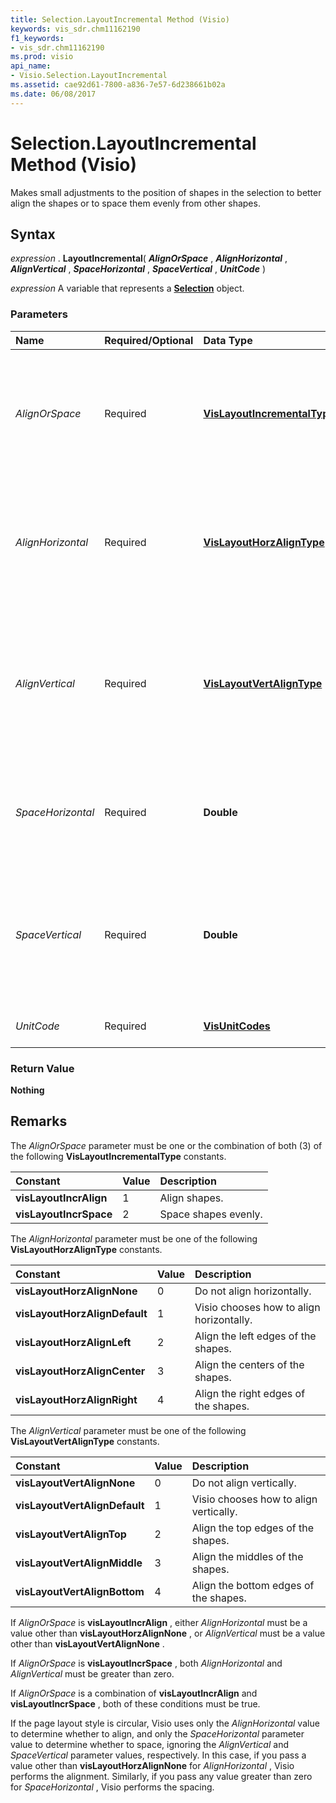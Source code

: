 ```yaml
---
title: Selection.LayoutIncremental Method (Visio)
keywords: vis_sdr.chm11162190
f1_keywords:
- vis_sdr.chm11162190
ms.prod: visio
api_name:
- Visio.Selection.LayoutIncremental
ms.assetid: cae92d61-7800-a836-7e57-6d238661b02a
ms.date: 06/08/2017
---
```



# Selection.LayoutIncremental Method (Visio)

Makes small adjustments to the position of shapes in the selection to better align the shapes or to space them evenly from other shapes.


## Syntax

 _expression_ . **LayoutIncremental**( **_AlignOrSpace_** , **_AlignHorizontal_** , **_AlignVertical_** , **_SpaceHorizontal_** , **_SpaceVertical_** , **_UnitCode_** )

 _expression_ A variable that represents a **[Selection](Visio.Selection.md)** object.


### Parameters



|**Name**|**Required/Optional**|**Data Type**|**Description**|
|:-----|:-----|:-----|:-----|
| _AlignOrSpace_|Required| **[VisLayoutIncrementalType](Visio.VisLayoutIncrementalType.md)**|The type of incremental layout action to perform (alignment, spacing, or both). See Remarks for possible values.|
| _AlignHorizontal_|Required| **[VisLayoutHorzAlignType](Visio.VisLayoutHorzAlignType.md)**|Indicates how Microsoft Visio aligns shapes horizontally when it aligns incrementally. See Remarks for possible values.|
| _AlignVertical_|Required| **[VisLayoutVertAlignType](Visio.VisLayoutVertAlignType.md)**|Indicates how Visio aligns shapes vertically when it aligns incrementally (except if layout style is circular). See Remarks for possible values.|
| _SpaceHorizontal_|Required| **Double**|The edge-to-edge horizontal spacing. Must be greater than or equal to zero.|
| _SpaceVertical_|Required| **Double**|The edge-to-edge vertical spacing (except if layout style is circular). Must be greater than or equal to zero.|
| _UnitCode_|Required| **[VisUnitCodes](Visio.visunitcodes.md)**|The units for the spacing values.|

### Return Value

 **Nothing**


## Remarks

The  _AlignOrSpace_ parameter must be one or the combination of both (3) of the following **VisLayoutIncrementalType** constants.



|**Constant**|**Value**|**Description**|
|:-----|:-----|:-----|
| **visLayoutIncrAlign**|1|Align shapes.|
| **visLayoutIncrSpace**|2|Space shapes evenly.|
The _AlignHorizontal_ parameter must be one of the following **VisLayoutHorzAlignType** constants.



|**Constant**|**Value**|**Description**|
|:-----|:-----|:-----|
| **visLayoutHorzAlignNone**|0|Do not align horizontally.|
| **visLayoutHorzAlignDefault**|1|Visio chooses how to align horizontally.|
| **visLayoutHorzAlignLeft**|2|Align the left edges of the shapes.|
| **visLayoutHorzAlignCenter**|3|Align the centers of the shapes.|
| **visLayoutHorzAlignRight**|4|Align the right edges of the shapes.|
The  _AlignVertical_ parameter must be one of the following **VisLayoutVertAlignType** constants.



|**Constant**|**Value**|**Description**|
|:-----|:-----|:-----|
| **visLayoutVertAlignNone**|0|Do not align vertically.|
| **visLayoutVertAlignDefault**|1|Visio chooses how to align vertically.|
| **visLayoutVertAlignTop**|2|Align the top edges of the shapes.|
| **visLayoutVertAlignMiddle**|3|Align the middles of the shapes.|
| **visLayoutVertAlignBottom**|4|Align the bottom edges of the shapes.|
If  _AlignOrSpace_ is **visLayoutIncrAlign** , either _AlignHorizontal_ must be a value other than **visLayoutHorzAlignNone** , or _AlignVertical_ must be a value other than **visLayoutVertAlignNone** .

If  _AlignOrSpace_ is **visLayoutIncrSpace** , both _AlignHorizontal_ and _AlignVertical_ must be greater than zero.

If  _AlignOrSpace_ is a combination of **visLayoutIncrAlign** and **visLayoutIncrSpace** , both of these conditions must be true.

If the page layout style is circular, Visio uses only the  _AlignHorizontal_ value to determine whether to align, and only the _SpaceHorizontal_ parameter value to determine whether to space, ignoring the _AlignVertical_ and _SpaceVertical_ parameter values, respectively. In this case, if you pass a value other than **visLayoutHorzAlignNone** for _AlignHorizontal_ , Visio performs the alignment. Similarly, if you pass any value greater than zero for _SpaceHorizontal_ , Visio performs the spacing.


